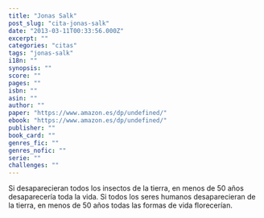 ```yaml
---
title: "Jonas Salk"
post_slug: "cita-jonas-salk"
date: "2013-03-11T00:33:56.000Z"
excerpt: ""
categories: "citas"
tags: "jonas-salk"
i18n: ""
synopsis: ""
score: ""
pages: ""
isbn: ""
asin: ""
author: ""
paper: "https://www.amazon.es/dp/undefined/"
ebook: "https://www.amazon.es/dp/undefined/"
publisher: ""
book_card: ""
genres_fic: ""
genres_nofic: ""
serie: ""
challenges: ""
---
```


Si desaparecieran todos los insectos de la tierra, en menos de 50 años desaparecería toda la vida. Si todos los seres humanos desaparecieran de la tierra, en menos de 50 años todas las formas de vida florecerían.
